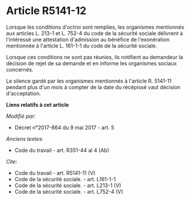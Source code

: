 # Article R5141-12

Lorsque les conditions d'octroi sont remplies, les organismes mentionnés aux articles L. 213-1 et L. 752-4 du code de la
sécurité sociale délivrent à l'intéressé une attestation d'admission au bénéfice de l'exonération mentionnée à l'article L.
161-1-1 du code de la sécurité sociale. 

Lorsque ces conditions ne sont pas réunies, ils notifient au demandeur la décision de rejet de sa demande et en informe les
organismes sociaux concernés. 

Le silence gardé par les organismes mentionnés à l'article R. 5141-11 pendant plus d'un mois à compter de la date du
récépissé vaut décision d'acceptation.

**Liens relatifs à cet article**

_Modifié par_:

  - Décret n°2017-864 du 9 mai 2017 - art. 5

_Anciens textes_:

  - Code du travail - art. R351-44 al 4 (Ab)

_Cite_:

  - Code du travail - art. R5141-11 (V)
  - Code de la sécurité sociale. - art. L161-1-1
  - Code de la sécurité sociale. - art. L213-1 (V)
  - Code de la sécurité sociale. - art. L752-4 (V)
